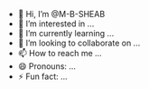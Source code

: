 - 👋 Hi, I’m @M-B-SHEAB
- 👀 I’m interested in ...
- 🌱 I’m currently learning ...
- 💞️ I’m looking to collaborate on ...
- 📫 How to reach me ...
- 😄 Pronouns: ...
- ⚡ Fun fact: ...

<!---
M-B-SHEAB/M-B-SHEAB is a ✨ special ✨ repository because its `README.md` (this file) appears on your GitHub profile.
You can click the Preview link to take a look at your changes.
--->
